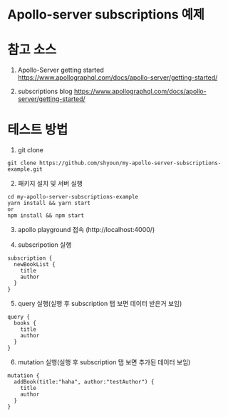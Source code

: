 Apollo-server subscriptions 예제
===============================

# 참고 소스
1. Apollo-Server getting started <https://www.apollographql.com/docs/apollo-server/getting-started/>

2. subscriptions blog <https://www.apollographql.com/docs/apollo-server/getting-started/> 

# 테스트 방법
1. git clone
```
git clone https://github.com/shyoun/my-apollo-server-subscriptions-example.git
```

2. 패키지 설치 및 서버 실행
```
cd my-apollo-server-subscriptions-example
yarn install && yarn start
or 
npm install && npm start
```

3. apollo playground 접속 (http://localhost:4000/)

4. subscripotion 실행
```
subscription {
  newBookList {
    title
    author
  }
}
```

5. query 실행(실행 후 subscription 탭 보면 데이터 받은거 보임)
```
query {
  books {
    title
    author
  }
}
```

6. mutation 실행(실행 후 subscription 탭 보면 추가된 데이터 보임)
```
mutation {
  addBook(title:"haha", author:"testAuthor") {
  	title
    author
  }
}

